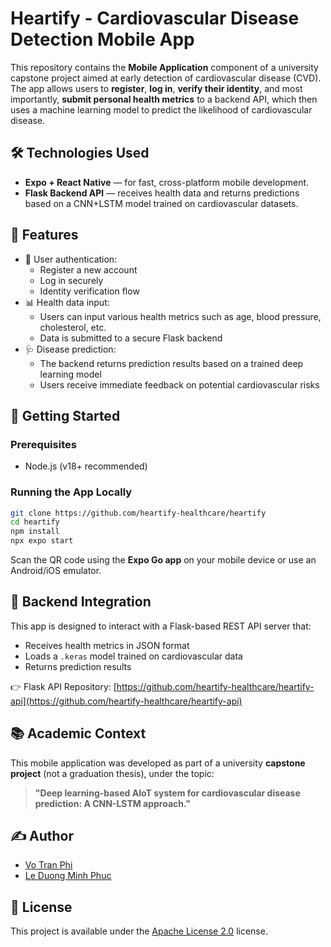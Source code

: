 # Heartify - Cardiovascular Disease Detection Mobile App

This repository contains the **Mobile Application** component of a university capstone project aimed at early detection of cardiovascular disease (CVD). The app allows users to **register**, **log in**, **verify their identity**, and most importantly, **submit personal health metrics** to a backend API, which then uses a machine learning model to predict the likelihood of cardiovascular disease.

## 🛠️ Technologies Used

- **Expo + React Native** — for fast, cross-platform mobile development.
- **Flask Backend API** — receives health data and returns predictions based on a CNN+LSTM model trained on cardiovascular datasets.

## 📱 Features

- 🔐 User authentication:
  - Register a new account
  - Log in securely
  - Identity verification flow
- 📊 Health data input:
  - Users can input various health metrics such as age, blood pressure, cholesterol, etc.
  - Data is submitted to a secure Flask backend
- 🩺 Disease prediction:
  - The backend returns prediction results based on a trained deep learning model
  - Users receive immediate feedback on potential cardiovascular risks

## 🚀 Getting Started

### Prerequisites

- Node.js (v18+ recommended)

### Running the App Locally

```bash
git clone https://github.com/heartify-healthcare/heartify
cd heartify
npm install
npx expo start
```

Scan the QR code using the **Expo Go app** on your mobile device or use an Android/iOS emulator.

## 🔗 Backend Integration

This app is designed to interact with a Flask-based REST API server that:
- Receives health metrics in JSON format
- Loads a `.keras` model trained on cardiovascular data
- Returns prediction results

👉 Flask API Repository: [https://github.com/heartify-healthcare/heartify-api](https://github.com/heartify-healthcare/heartify-api)

## 📚 Academic Context

This mobile application was developed as part of a university **capstone project** (not a graduation thesis), under the topic:

> **"Deep learning-based AIoT system for cardiovascular disease prediction: A CNN-LSTM approach."**

## ✍️ Author

- [Vo Tran Phi](https://github.com/votranphi)
- [Le Duong Minh Phuc](https://github.com/minhphuc2544)

## 📄 License

This project is available under the [Apache License 2.0](https://www.apache.org/licenses/LICENSE-2.0) license.